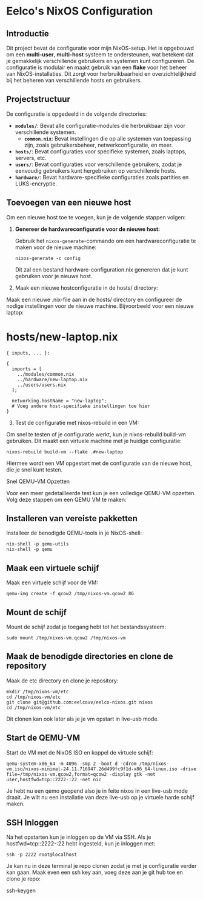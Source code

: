 # Eelco's NixOS Configuration

## Introductie

Dit project bevat de configuratie voor mijn NixOS-setup. Het is opgebouwd om een **multi-user**, **multi-host** systeem te ondersteunen, wat betekent dat je gemakkelijk verschillende gebruikers en systemen kunt configureren. De configuratie is modulair en maakt gebruik van een **flake** voor het beheer van NixOS-installaties. Dit zorgt voor herbruikbaarheid en overzichtelijkheid bij het beheren van verschillende hosts en gebruikers.

## Projectstructuur

De configuratie is opgedeeld in de volgende directories:
- **`modules/`**: Bevat alle configuratie-modules die herbruikbaar zijn voor verschillende systemen.
  - **`common.nix`**: Bevat instellingen die op alle systemen van toepassing zijn, zoals gebruikersbeheer, netwerkconfiguratie, en meer.
- **`hosts/`**: Bevat configuraties voor specifieke systemen, zoals laptops, servers, etc.
- **`users/`**: Bevat configuraties voor verschillende gebruikers, zodat je eenvoudig gebruikers kunt hergebruiken op verschillende hosts.
- **`hardware/`**: Bevat hardware-specifieke configuraties zoals partities en LUKS-encryptie.

## Toevoegen van een nieuwe host

Om een nieuwe host toe te voegen, kun je de volgende stappen volgen:

1. **Genereer de hardwareconfiguratie voor de nieuwe host:**

   Gebruik het `nixos-generate`-commando om een hardwareconfiguratie te maken voor de nieuwe machine:
   
   ```shell
   nixos-generate -c config
   ```

   Dit zal een bestand hardware-configuration.nix genereren dat je kunt gebruiken voor je nieuwe host.

2. Maak een nieuwe hostconfiguratie in de hosts/ directory:

Maak een nieuwe .nix-file aan in de hosts/ directory en configureer de nodige instellingen voor de nieuwe machine. Bijvoorbeeld voor een nieuwe laptop:

# hosts/new-laptop.nix
```text
{ inputs, ... }:

{
  imports = [
    ../modules/common.nix
    ../hardware/new-laptop.nix
    ../users/users.nix
  ];

  networking.hostName = "new-laptop";
  # Voeg andere host-specifieke instellingen toe hier
}
```

3. Test de configuratie met nixos-rebuild in een VM:

Om snel te testen of je configuratie werkt, kun je nixos-rebuild build-vm gebruiken. Dit maakt een virtuele machine met je huidige configuratie:

```shell
nixos-rebuild build-vm --flake .#new-laptop
```

Hiermee wordt een VM opgestart met de configuratie van de nieuwe host, die je snel kunt testen.

Snel QEMU-VM Opzetten

Voor een meer gedetailleerde test kun je een volledige QEMU-VM opzetten. Volg deze stappen om een QEMU VM te maken:

## Installeren van vereiste pakketten

Installeer de benodigde QEMU-tools in je NixOS-shell:

```shell
nix-shell -p qemu-utils
nix-shell -p qemu
```

## Maak een virtuele schijf

Maak een virtuele schijf voor de VM:

```shell
qemu-img create -f qcow2 /tmp/nixos-vm.qcow2 8G
```

## Mount de schijf

Mount de schijf zodat je toegang hebt tot het bestandssysteem:

```shell
sudo mount /tmp/nixos-vm.qcow2 /tmp/nixos-vm
```

## Maak de benodigde directories en clone de repository

Maak de etc directory en clone je repository:


```shell
mkdir /tmp/nixos-vm/etc
cd /tmp/nixos-vm/etc
git clone git@github.com:eelcovv/eelco-nixos.git nixos
cd /tmp/nixos-vm/etc
```

Dit clonen kan ook later als je je vm opstart in live-usb mode. 

## Start de QEMU-VM

Start de VM met de NixOS ISO en koppel de virtuele schijf:

```shell
qemu-system-x86_64 -m 4096 -smp 2 -boot d -cdrom /tmp/nixos-vm.iso/nixos-minimal-24.11.716947.26d499fc9f1d-x86_64-linux.iso -drive file=/tmp/nixos-vm.qcow2,format=qcow2 -display gtk -net user,hostfwd=tcp::2222-:22 -net nic
```

Je hebt nu een qemo geopend also je in feite nixos in een live-usb mode draait. Je wilt nu een installatie van deze live-usb op je virtuele harde schijf maken.

## SSH Inloggen

Na het opstarten kun je inloggen op de VM via SSH. Als je hostfwd=tcp::2222-:22 hebt ingesteld, kun je inloggen met:

```shell
ssh -p 2222 root@localhost
```

Je kan nu in deze terminal je repo clonen zodat je met je configuratie verder kan gaan. Maak even een ssh key aan, voeg deze aan je git hub toe en clone je repo:

ssh-keygen